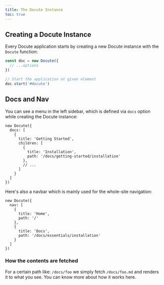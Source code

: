 ```yaml
---
title: The Docute Instance
toc: true
---
```


<!-- You may wonder what happens when you visit a URL like `/docs/getting-started/how-it-works`, well it's pretty simple:

__We fetch `/docs/getting-started/how-it-works.md` for this route and renders it to HTML.__

Then depending on the layout, we render it with different Vue component. Markdown files are rendered with `docs` layout by default, but you can set `layout` in front-matter to use different layout component, available layouts are `docs` `homepage` `page`. -->

## Creating a Docute Instance

Every Docute application starts by creating a new Docute instance with the `Docute` function:

```js
const doc = new Docute({
  // ...options
})

// Start the application at given element
doc.start('#docute')
```

## Docs and Nav

You can see a menu in the left sidebar, which is defined via `docs` option while creating the Docute instance:

```js{2-13}
new Docute({
  docs: [
    {
      title: 'Getting Started',
      children: [
        {
          title: 'Installation',
          path: '/docs/getting-started/installation'
        },
        // ...
      ]
    }
  ]
})
```

Here's also a navbar which is mainly used for the whole-site navigation:

```js{2-11}
new Docute({
  nav: [
    {
      title: 'Home',
      path: '/'
    },
    {
      title: 'Docs',
      path: '/docs/essentials/installation'
    }
  ]
})
```

### How the contents are fetched

For a certain path like: `/docs/foo` we simply fetch `/docs/foo.md` and renders it to what you see. You can know more about <router-link to="/docs/essentials/add-docs">how it works</router-link> here.
